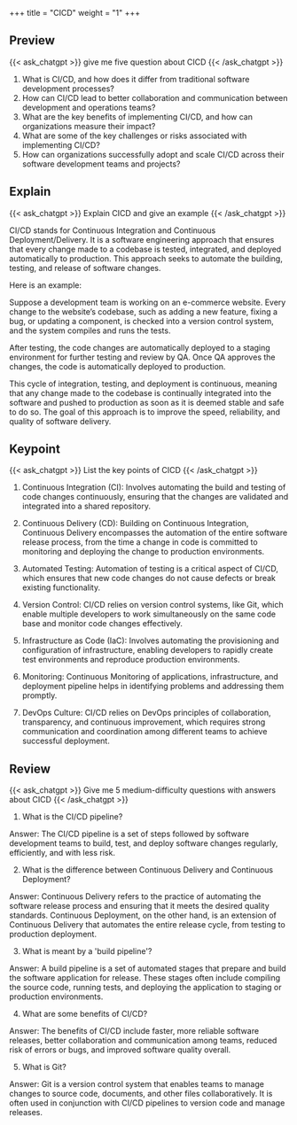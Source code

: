 +++
title = "CICD"
weight = "1"
+++
## Preview
{{< ask_chatgpt >}}
give me five question about CICD
{{< /ask_chatgpt >}}



1. What is CI/CD, and how does it differ from traditional software development processes?
2. How can CI/CD lead to better collaboration and communication between development and operations teams?
3. What are the key benefits of implementing CI/CD, and how can organizations measure their impact?
4. What are some of the key challenges or risks associated with implementing CI/CD?
5. How can organizations successfully adopt and scale CI/CD across their software development teams and projects?   

## Explain
{{< ask_chatgpt >}}
Explain CICD and give an example
{{< /ask_chatgpt >}}



CI/CD stands for Continuous Integration and Continuous Deployment/Delivery. It is a software engineering approach that ensures that every change made to a codebase is tested, integrated, and deployed automatically to production. This approach seeks to automate the building, testing, and release of software changes.

Here is an example: 

Suppose a development team is working on an e-commerce website. Every change to the website’s codebase, such as adding a new feature, fixing a bug, or updating a component, is checked into a version control system, and the system compiles and runs the tests.

After testing, the code changes are automatically deployed to a staging environment for further testing and review by QA. Once QA approves the changes, the code is automatically deployed to production. 

This cycle of integration, testing, and deployment is continuous, meaning that any change made to the codebase is continually integrated into the software and pushed to production as soon as it is deemed stable and safe to do so. The goal of this approach is to improve the speed, reliability, and quality of software delivery.   

## Keypoint
{{< ask_chatgpt >}}
List the key points of CICD
{{< /ask_chatgpt >}}



1. Continuous Integration (CI): Involves automating the build and testing of code changes continuously, ensuring that the changes are validated and integrated into a shared repository.

2. Continuous Delivery (CD): Building on Continuous Integration, Continuous Delivery encompasses the automation of the entire software release process, from the time a change in code is committed to monitoring and deploying the change to production environments.

3. Automated Testing: Automation of testing is a critical aspect of CI/CD, which ensures that new code changes do not cause defects or break existing functionality.

4. Version Control: CI/CD relies on version control systems, like Git, which enable multiple developers to work simultaneously on the same code base and monitor code changes effectively.

5. Infrastructure as Code (IaC): Involves automating the provisioning and configuration of infrastructure, enabling developers to rapidly create test environments and reproduce production environments.

6. Monitoring: Continuous Monitoring of applications, infrastructure, and deployment pipeline helps in identifying problems and addressing them promptly.

7. DevOps Culture: CI/CD relies on DevOps principles of collaboration, transparency, and continuous improvement, which requires strong communication and coordination among different teams to achieve successful deployment.   

## Review
{{< ask_chatgpt >}}
Give me 5 medium-difficulty questions with answers about CICD
{{< /ask_chatgpt >}}



1. What is the CI/CD pipeline?

Answer: The CI/CD pipeline is a set of steps followed by software development teams to build, test, and deploy software changes regularly, efficiently, and with less risk.

2. What is the difference between Continuous Delivery and Continuous Deployment?

Answer: Continuous Delivery refers to the practice of automating the software release process and ensuring that it meets the desired quality standards. Continuous Deployment, on the other hand, is an extension of Continuous Delivery that automates the entire release cycle, from testing to production deployment.

3. What is meant by a 'build pipeline'?

Answer: A build pipeline is a set of automated stages that prepare and build the software application for release. These stages often include compiling the source code, running tests, and deploying the application to staging or production environments.

4. What are some benefits of CI/CD?

Answer: The benefits of CI/CD include faster, more reliable software releases, better collaboration and communication among teams, reduced risk of errors or bugs, and improved software quality overall.

5. What is Git?

Answer: Git is a version control system that enables teams to manage changes to source code, documents, and other files collaboratively. It is often used in conjunction with CI/CD pipelines to version code and manage releases.   

